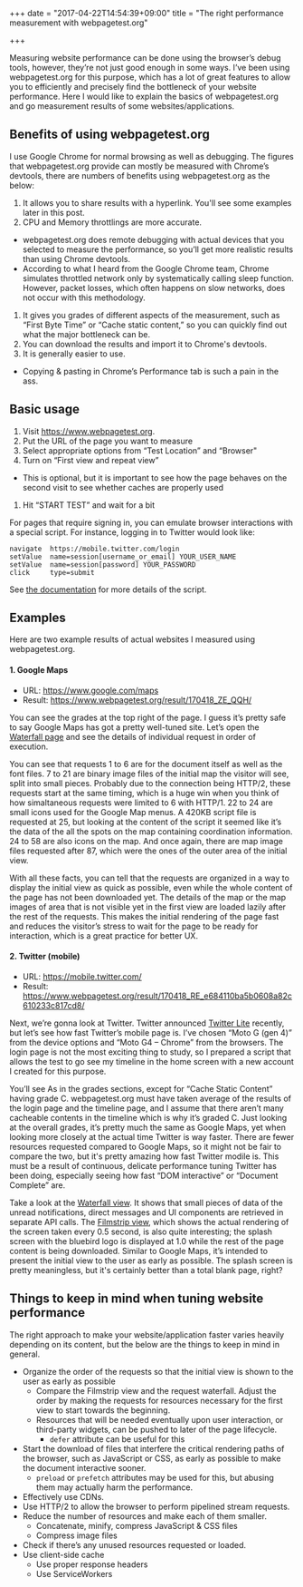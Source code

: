 +++
date = "2017-04-22T14:54:39+09:00"
title = "The right performance measurement with webpagetest.org"

+++

<style>
  section.main .content .markdown ol > li {
    list-style-type: decimal;
  }
  section.main .content .markdown li > ul {
    margin: 0;
    padding-left: 1.5em;
  }
</style>

Measuring website performance can be done using the browser’s debug tools, however, they’re not just good enough in some ways. I’ve been using webpagetest.org for this purpose, which has a lot of great features to allow you to efficiently and precisely find the bottleneck of your website performance. Here I would like to explain the basics of webpagetest.org and go measurement results of some websites/applications.

## Benefits of using webpagetest.org

I use Google Chrome for normal browsing as well as debugging. The figures that webpagetest.org provide can mostly be measured with Chrome’s devtools, there are numbers of benefits using webpagetest.org as the below:

1. It allows you to share results with a hyperlink. You'll see some examples later in this post.
1. CPU and Memory throttlings are more accurate.
  - webpagetest.org does remote debugging with actual devices that you selected to measure the performance, so you’ll get more realistic results than using Chrome devtools.
  - According to what I heard from the Google Chrome team, Chrome simulates throttled network only by systematically calling sleep function. However, packet losses, which often happens on slow networks, does not occur with this methodology.
1. It gives you grades of different aspects of the measurement, such as “First Byte Time” or “Cache static content,” so you can quickly find out what the major bottleneck can be.
1. You can download the results and import it to Chrome's devtools.
1. It is generally easier to use.
  - Copying & pasting in Chrome’s Performance tab is such a pain in the ass.

## Basic usage

1. Visit https://www.webpagetest.org.
1. Put the URL of the page you want to measure
1. Select appropriate options from “Test Location” and “Browser"
1. Turn on “First view and repeat view”
  - This is optional, but it is important to see how the page behaves on the second visit to see whether caches are properly used
1. Hit “START TEST” and wait for a bit

For pages that require signing in, you can emulate browser interactions with a special script. For instance, logging in to Twitter would look like:

```
navigate  https://mobile.twitter.com/login
setValue  name=session[username_or_email] YOUR_USER_NAME
setValue  name=session[password] YOUR_PASSWORD
click     type=submit
```

See [the documentation](https://sites.google.com/a/webpagetest.org/docs/using-webpagetest/scripting) for more details of the script.

## Examples

Here are two example results of actual websites I measured using webpagetest.org.

#### 1. Google Maps

- URL: https://www.google.com/maps
- Result: https://www.webpagetest.org/result/170418_ZE_QQH/

You can see the grades at the top right of the page. I guess it’s pretty safe to say Google Maps has got a pretty well-tuned site. Let’s open the [Waterfall page](https://www.webpagetest.org/result/170418_ZE_QQH/1/details/#waterfall_view_step1) and see the details of individual request in order of execution.

You can see that requests 1 to 6 are for the document itself as well as the font files. 7 to 21 are binary image files of the initial map the visitor will see, split into small pieces. Probably due to the connection being HTTP/2, these requests start at the same timing, which is a huge win when you think of how simaltaneous requests were limited to 6 with HTTP/1. 22 to 24 are small icons used for the Google Map menus. A 420KB script file is requested at 25, but looking at the content of the script it seemed like it’s the data of the all the spots on the map containing coordination information. 24 to 58 are also icons on the map. And once again, there are map image files requested after 87, which were the ones of the outer area of the initial view.

With all these facts, you can tell that the requests are organized in a way to display the initial view as quick as possible, even while the whole content of the page has not been downloaded yet. The details of the map or the map images of area that is not visible yet in the first view are loaded lazily after the rest of the requests. This makes the initial rendering of the page fast and reduces the visitor’s stress to wait for the page to be ready for interaction, which is a great practice for better UX.

#### 2. Twitter (mobile)

- URL: https://mobile.twitter.com/
- Result: https://www.webpagetest.org/result/170418_RE_e684110ba5b0608a82c610233c817cd8/

Next, we’re gonna look at Twitter. Twitter announced [Twitter Lite](https://blog.twitter.com/2017/introducing-twitter-lite) recently, but let’s see how fast Twitter’s mobile page is.
I’ve chosen “Moto G (gen 4)” from the device options and “Moto G4 – Chrome” from the browsers. The login page is not the most exciting thing to study, so I prepared a script that allows the test to go see my timeline in the home screen with a new account I created for this purpose.

You’ll see As in the grades sections, except for “Cache Static Content” having grade C. webpagetest.org must have taken average of the results of the login page and the timeline page, and I assume that there aren’t many cacheable contents in the timeline which is why it’s graded C. Just looking at the overall grades, it’s pretty much the same as Google Maps, yet when looking more closely at the actual time Twitter is way faster. There are fewer resources requested compared to Google Maps, so it might not be fair to compare the two, but it's pretty amazing how fast Twitter modile is. This must be a result of continuous, delicate performance tuning Twitter has been doing, especially seeing how fast “DOM interactive” or “Document Complete” are.

Take a look at the [Waterfall view](https://www.webpagetest.org/result/170418_RE_e684110ba5b0608a82c610233c817cd8/1/details/#step2_request4). It shows that small pieces of data of the unread notifications, direct messages and UI components are retrieved in separate API calls. The [Filmstrip view](https://www.webpagetest.org/video/compare.php?tests=170418_RE_e684110ba5b0608a82c610233c817cd8-r:1-c:0), which shows the actual rendering of the screen taken every 0.5 second, is also quite interesting; the splash screen with the bluebird logo is displayed at 1.0 while the rest of the page content is being downloaded. Similar to Google Maps, it’s intended to present the initial view to the user as early as possible. The splash screen is pretty meaningless, but it's certainly better than a total blank page, right?

## Things to keep in mind when tuning website performance

The right approach to make your website/application faster varies heavily depending on its content, but the below are the things to keep in mind in general.

- Organize the order of the requests so that the initial view is shown to the user as early as possible
  - Compare the Filmstrip view and the request waterfall. Adjust the order by making the requests for resources necessary for the first view to start towards the beginning.
  - Resources that will be needed eventually upon user interaction, or third-party widgets, can be pushed to later of the page lifecycle.
    - `defer` attribute can be useful for this
- Start the download of files that interfere the critical rendering paths of the browser, such as JavaScript or CSS, as early as possible to make the document interactive sooner.
  - `preload` or `prefetch` attributes may be used for this, but abusing them may actually harm the performance.
- Effectively use CDNs.
- Use HTTP/2 to allow the browser to perform pipelined stream requests.
- Reduce the number of resources and make each of them smaller.
  - Concatenate, minify, compress JavaScript & CSS files
  - Compress image files
- Check if there’s any unused resources requested or loaded.
- Use client-side cache
  - Use proper response headers
  - Use ServiceWorkers
